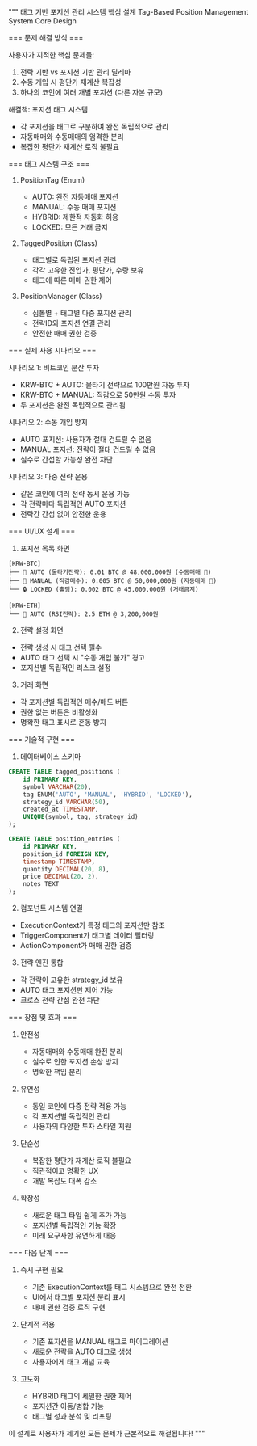 """
태그 기반 포지션 관리 시스템 핵심 설계
Tag-Based Position Management System Core Design

=== 문제 해결 방식 ===

사용자가 지적한 핵심 문제들:
1. 전략 기반 vs 포지션 기반 관리 딜레마
2. 수동 개입 시 평단가 재계산 복잡성
3. 하나의 코인에 여러 개별 포지션 (다른 자본 규모)

해결책: 포지션 태그 시스템
- 각 포지션을 태그로 구분하여 완전 독립적으로 관리
- 자동매매와 수동매매의 엄격한 분리
- 복잡한 평단가 재계산 로직 불필요

=== 태그 시스템 구조 ===

1. PositionTag (Enum)
   - AUTO: 완전 자동매매 포지션
   - MANUAL: 수동 매매 포지션
   - HYBRID: 제한적 자동화 허용
   - LOCKED: 모든 거래 금지

2. TaggedPosition (Class)
   - 태그별로 독립된 포지션 관리
   - 각각 고유한 진입가, 평단가, 수량 보유
   - 태그에 따른 매매 권한 제어

3. PositionManager (Class)
   - 심볼별 + 태그별 다중 포지션 관리
   - 전략ID와 포지션 연결 관리
   - 안전한 매매 권한 검증

=== 실제 사용 시나리오 ===

시나리오 1: 비트코인 분산 투자
- KRW-BTC + AUTO: 물타기 전략으로 100만원 자동 투자
- KRW-BTC + MANUAL: 직감으로 50만원 수동 투자
- 두 포지션은 완전 독립적으로 관리됨

시나리오 2: 수동 개입 방지
- AUTO 포지션: 사용자가 절대 건드릴 수 없음
- MANUAL 포지션: 전략이 절대 건드릴 수 없음
- 실수로 간섭할 가능성 완전 차단

시나리오 3: 다중 전략 운용
- 같은 코인에 여러 전략 동시 운용 가능
- 각 전략마다 독립적인 AUTO 포지션
- 전략간 간섭 없이 안전한 운용

=== UI/UX 설계 ===

1. 포지션 목록 화면
```
[KRW-BTC]
├── 🤖 AUTO (물타기전략): 0.01 BTC @ 48,000,000원 (수동매매 🚫)
├── 👤 MANUAL (직감매수): 0.005 BTC @ 50,000,000원 (자동매매 🚫)
└── 🔒 LOCKED (홀딩): 0.002 BTC @ 45,000,000원 (거래금지)

[KRW-ETH]  
└── 🤖 AUTO (RSI전략): 2.5 ETH @ 3,200,000원
```

2. 전략 설정 화면
- 전략 생성 시 태그 선택 필수
- AUTO 태그 선택 시 "수동 개입 불가" 경고
- 포지션별 독립적인 리스크 설정

3. 거래 화면
- 각 포지션별 독립적인 매수/매도 버튼
- 권한 없는 버튼은 비활성화
- 명확한 태그 표시로 혼동 방지

=== 기술적 구현 ===

1. 데이터베이스 스키마
```sql
CREATE TABLE tagged_positions (
    id PRIMARY KEY,
    symbol VARCHAR(20),
    tag ENUM('AUTO', 'MANUAL', 'HYBRID', 'LOCKED'),
    strategy_id VARCHAR(50),
    created_at TIMESTAMP,
    UNIQUE(symbol, tag, strategy_id)
);

CREATE TABLE position_entries (
    id PRIMARY KEY,
    position_id FOREIGN KEY,
    timestamp TIMESTAMP,
    quantity DECIMAL(20, 8),
    price DECIMAL(20, 2),
    notes TEXT
);
```

2. 컴포넌트 시스템 연결
- ExecutionContext가 특정 태그의 포지션만 참조
- TriggerComponent가 태그별 데이터 필터링
- ActionComponent가 매매 권한 검증

3. 전략 엔진 통합
- 각 전략이 고유한 strategy_id 보유
- AUTO 태그 포지션만 제어 가능
- 크로스 전략 간섭 완전 차단

=== 장점 및 효과 ===

1. 안전성
   - 자동매매와 수동매매 완전 분리
   - 실수로 인한 포지션 손상 방지
   - 명확한 책임 분리

2. 유연성
   - 동일 코인에 다중 전략 적용 가능
   - 각 포지션별 독립적인 관리
   - 사용자의 다양한 투자 스타일 지원

3. 단순성
   - 복잡한 평단가 재계산 로직 불필요
   - 직관적이고 명확한 UX
   - 개발 복잡도 대폭 감소

4. 확장성
   - 새로운 태그 타입 쉽게 추가 가능
   - 포지션별 독립적인 기능 확장
   - 미래 요구사항 유연하게 대응

=== 다음 단계 ===

1. 즉시 구현 필요
   - 기존 ExecutionContext를 태그 시스템으로 완전 전환
   - UI에서 태그별 포지션 분리 표시
   - 매매 권한 검증 로직 구현

2. 단계적 적용
   - 기존 포지션을 MANUAL 태그로 마이그레이션
   - 새로운 전략을 AUTO 태그로 생성
   - 사용자에게 태그 개념 교육

3. 고도화
   - HYBRID 태그의 세밀한 권한 제어
   - 포지션간 이동/병합 기능
   - 태그별 성과 분석 및 리포팅

이 설계로 사용자가 제기한 모든 문제가 근본적으로 해결됩니다!
"""
